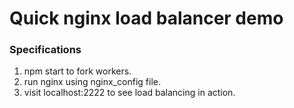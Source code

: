 # Quick nginx load balancer demo

### Specifications

1. npm start to fork workers.
2. run nginx using nginx_config file.
3. visit localhost:2222 to see load balancing in action.


